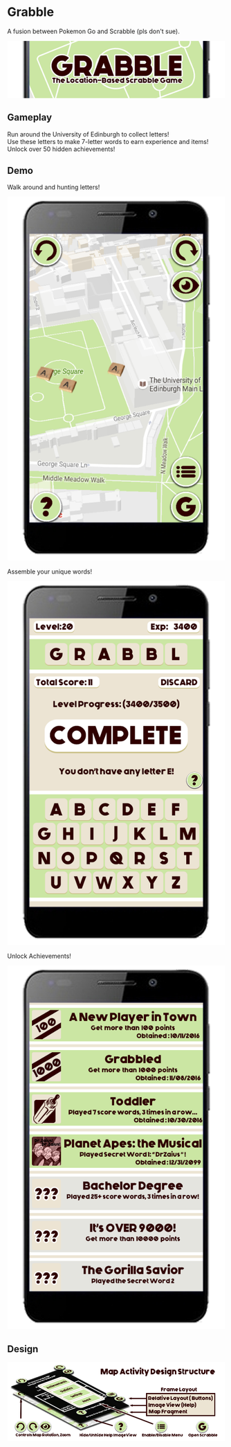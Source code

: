 # Grabble

A fusion between Pokemon Go and Scrabble (pls don't sue).  

![Alt Text](https://github.com/JianmengYu/Grabble/blob/master/Design_phoneview_title.png)

## Gameplay

Run around the University of Edinburgh to collect letters!  
Use these letters to make 7-letter words to earn experience and items!  
Unlock over 50 hidden achievements!  

## Demo

Walk around and hunting letters!  

![Alt Text](https://github.com/JianmengYu/Grabble/blob/master/Design_phonevew_map.png)

Assemble your unique words!

![Alt Text](https://github.com/JianmengYu/Grabble/blob/master/Design_phonevewscra.png)

Unlock Achievements!

![Alt Text](https://github.com/JianmengYu/Grabble/blob/master/Design_phonevew.png)

## Design

![Alt Text](https://github.com/JianmengYu/Grabble/blob/master/MapActivityDesign.png)
